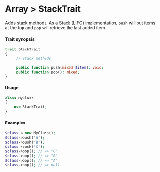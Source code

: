 # Array > StackTrait

Adds stack methods.
As a Stack (LIFO) implementation, `push` will put items at the top and `pop` will retrieve the last added item.


#### Trait synopsis

```php
trait StackTrait
{
     // Stack methods

     public function push(mixed $item): void;
     public function pop(): mixed;
}
```

#### Usage

```php
class MyClass
{
    use StackTrait;
}
```

#### Examples

```php
$class = new MyClass();
$class->push('A');
$class->push('B');
$class->push('C');
$class->pop(); // => "C"
$class->pop(); // => "B"
$class->pop(); // => "A"
$class->pop(); // => null
```
